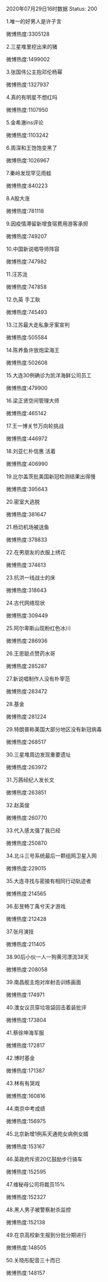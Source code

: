 2020年07月29日16时数据
Status: 200

1.唯一的好男人是许子言

微博热度:3305128

2.三星堆里挖出来的猪

微博热度:1499002

3.张国伟公主抱邓伦杨幂

微博热度:1327937

4.真的有明星不想红吗

微博热度:1107950

5.金希澈ins评论

微博热度:1103242

6.周深和王饱饱变黑了

微博热度:1026967

7.秦岭发现罕见雨蛙

微博热度:840223

8.A股大涨

微博热度:781118

9.因疫情滞留新增食宿费用游客承担

微博热度:749207

10.中国新说唱导师阵容

微博热度:747982

11.汪苏泷

微博热度:747858

12.仇英 手工耿

微博热度:745493

13.江苏最大走私象牙案宣判

微博热度:505584

14.陈养鱼许放炮梁海王

微博热度:502608

15.大连30例确诊为凯洋海鲜公司员工

微博热度:479900

16.梁正贤空间管理大师

微博热度:465142

17.王一博关节万向轮挑战

微博热度:446972

18.刘亚仁朴信惠 活着

微博热度:406990

19.比尔盖茨批美国新冠检测结果出得慢

微博热度:395643

20.密室大逃脱

微博热度:381647

21.杨玏机场被送鱼

微博热度:378833

22.在男朋友的衣服上绣花

微博热度:374613

23.抗洪一线战士的床

微博热度:318643

24.古代网络现状

微博热度:309449

25.阿尔卑斯山现粉红色冰川

微博热度:286936

26.王思聪点赞药水哥

微博热度:285287

27.新说唱制作人没有朴宰范

微博热度:283472

28.基金

微博热度:281224

29.特朗普称美国大部分地区没有新冠病毒

微博热度:268517

30.三星堆周边发现重要遗址

微博热度:263972

31.万茜经纪人发长文

微博热度:263851

32.赵英俊

微博热度:260770

33.代入感太强了我已经

微博热度:250870

34.北斗三号系统最后一颗组网卫星入网

微博热度:229015

35.大连寻找与密接有相同行动轨迹者

微博热度:214565

36.彭昱畅丁禹兮天才游戏

微博热度:212428

37.张月演技

微博热度:211405

38.90后小伙一人一狗黄河漂流38天

微博热度:208058

39.南昌舰主炮对岸射击训练画面

微博热度:174971

40.澳女议员穿垃圾袋回击着装批评

微博热度:173804

41.蔡徐坤海军服

微博热度:172817

42.博时基金

微博热度:171387

43.林有有哭戏

微博热度:160816

44.南京中考成绩

微博热度:156975

45.北京新增1例系天通苑女病例女婿

微博热度:153167

46.英政府斥资20亿鼓励步行骑车

微博热度:152595

47.维秘母公司将裁员15%

微博热度:152327

48.黑人男子被警察射杀监控

微博热度:152138

49.在京高校新生报到分批分期进行

微博热度:148505

50.关晓彤配音三十而已

微博热度:148157

